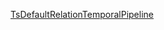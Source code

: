 [TsDefaultRelationTemporalPipeline](https://github.com/Johnsd11/TestRepo/wiki/TsDefaultRelationTemporalPipeline)